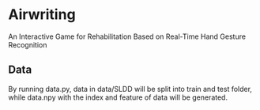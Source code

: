 # Airwriting
An Interactive Game for Rehabilitation Based on Real-Time Hand Gesture Recognition
## Data
By running data.py, data in data/SLDD will be split into train and test folder, while data.npy with the index and feature of data will be generated.
